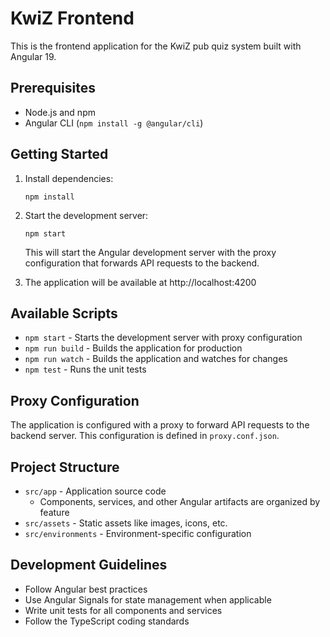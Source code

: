 # KwiZ Frontend

This is the frontend application for the KwiZ pub quiz system built with Angular 19.

## Prerequisites

- Node.js and npm
- Angular CLI (`npm install -g @angular/cli`)

## Getting Started

1. Install dependencies:
   ```
   npm install
   ```

2. Start the development server:
   ```
   npm start
   ```
   This will start the Angular development server with the proxy configuration that forwards API requests to the backend.

3. The application will be available at http://localhost:4200

## Available Scripts

- `npm start` - Starts the development server with proxy configuration
- `npm run build` - Builds the application for production
- `npm run watch` - Builds the application and watches for changes
- `npm test` - Runs the unit tests

## Proxy Configuration

The application is configured with a proxy to forward API requests to the backend server. This configuration is defined in `proxy.conf.json`.

## Project Structure

- `src/app` - Application source code
  - Components, services, and other Angular artifacts are organized by feature
- `src/assets` - Static assets like images, icons, etc.
- `src/environments` - Environment-specific configuration

## Development Guidelines

- Follow Angular best practices
- Use Angular Signals for state management when applicable
- Write unit tests for all components and services
- Follow the TypeScript coding standards